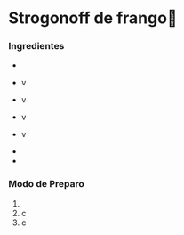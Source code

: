 # Strogonoff de frango:baby_chick:

### Ingredientes

- 
- v
- v
- v
- v
- 

 -

### Modo de Preparo

1. 
2. c
3. c





